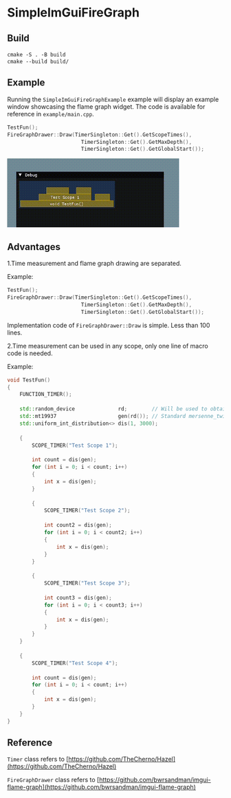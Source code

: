 # SimpleImGuiFireGraph

## Build

```shell
cmake -S . -B build
cmake --build build/
```

## Example

Running the `SimpleImGuiFireGraphExample` example will display an example window showcasing the flame graph widget. The code is available for reference in `example/main.cpp`.

```cpp
TestFun();
FireGraphDrawer::Draw(TimerSingleton::Get().GetScopeTimes(),
                        TimerSingleton::Get().GetMaxDepth(),
                        TimerSingleton::Get().GetGlobalStart());
```

![](./fire_graph.gif)

## Advantages

1.Time measurement and flame graph drawing are separated.

Example:

```cpp
TestFun();
FireGraphDrawer::Draw(TimerSingleton::Get().GetScopeTimes(),
                        TimerSingleton::Get().GetMaxDepth(),
                        TimerSingleton::Get().GetGlobalStart());
```

Implementation code of `FireGraphDrawer::Draw` is simple. Less than 100 lines.

2.Time measurement can be used in any scope, only one line of macro code is needed.

Example:

```cpp
void TestFun()
{
    FUNCTION_TIMER();

    std::random_device              rd;        // Will be used to obtain a seed for the random number engine
    std::mt19937                    gen(rd()); // Standard mersenne_twister_engine seeded with rd()
    std::uniform_int_distribution<> dis(1, 3000);

    {
        SCOPE_TIMER("Test Scope 1");

        int count = dis(gen);
        for (int i = 0; i < count; i++)
        {
            int x = dis(gen);
        }

        {
            SCOPE_TIMER("Test Scope 2");

            int count2 = dis(gen);
            for (int i = 0; i < count2; i++)
            {
                int x = dis(gen);
            }
        }

        {
            SCOPE_TIMER("Test Scope 3");

            int count3 = dis(gen);
            for (int i = 0; i < count3; i++)
            {
                int x = dis(gen);
            }
        }
    }

    {
        SCOPE_TIMER("Test Scope 4");

        int count = dis(gen);
        for (int i = 0; i < count; i++)
        {
            int x = dis(gen);
        }
    }
}
```

## Reference

`Timer` class refers to [https://github.com/TheCherno/Hazel](https://github.com/TheCherno/Hazel)

`FireGraphDrawer` class refers to [https://github.com/bwrsandman/imgui-flame-graph](https://github.com/bwrsandman/imgui-flame-graph)
